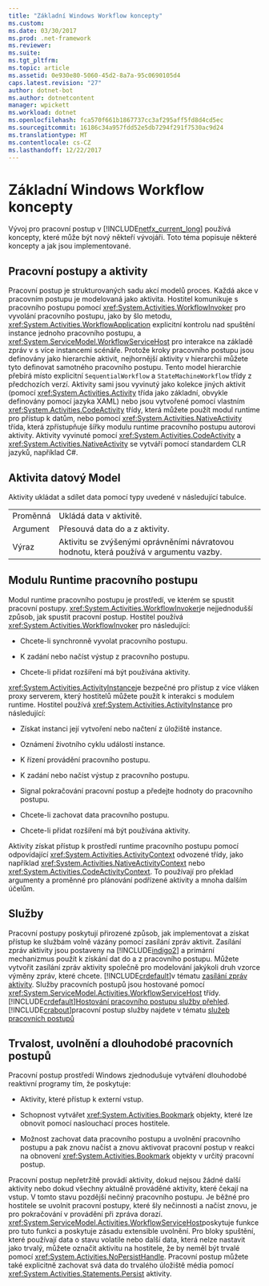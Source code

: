 ```yaml
---
title: "Základní Windows Workflow koncepty"
ms.custom: 
ms.date: 03/30/2017
ms.prod: .net-framework
ms.reviewer: 
ms.suite: 
ms.tgt_pltfrm: 
ms.topic: article
ms.assetid: 0e930e80-5060-45d2-8a7a-95c0690105d4
caps.latest.revision: "27"
author: dotnet-bot
ms.author: dotnetcontent
manager: wpickett
ms.workload: dotnet
ms.openlocfilehash: fca570f661b1867737cc3af295aff5fd8d4cd5ec
ms.sourcegitcommit: 16186c34a957fdd52e5db7294f291f7530ac9d24
ms.translationtype: MT
ms.contentlocale: cs-CZ
ms.lasthandoff: 12/22/2017
---
```

# <a name="fundamental-windows-workflow-concepts"></a>Základní Windows Workflow koncepty
Vývoj pro pracovní postup v [!INCLUDE[netfx_current_long](../../../includes/netfx-current-long-md.md)] používá koncepty, které může být nový někteří vývojáři. Toto téma popisuje některé koncepty a jak jsou implementované.  
  
## <a name="workflows-and-activities"></a>Pracovní postupy a aktivity  
 Pracovní postup je strukturovaných sadu akcí modelů proces. Každá akce v pracovním postupu je modelovaná jako aktivita. Hostitel komunikuje s pracovního postupu pomocí <xref:System.Activities.WorkflowInvoker> pro vyvolání pracovního postupu, jako by šlo metodu, <xref:System.Activities.WorkflowApplication> explicitní kontrolu nad spuštění instance jednoho pracovního postupu, a <xref:System.ServiceModel.WorkflowServiceHost> pro interakce na základě zpráv v s více instancemi scénáře. Protože kroky pracovního postupu jsou definovány jako hierarchie aktivit, nejhornější aktivity v hierarchii můžete tyto definovat samotného pracovního postupu. Tento model hierarchie přebírá místo explicitní `SequentialWorkflow` a `StateMachineWorkflow` třídy z předchozích verzí. Aktivity sami jsou vyvinutý jako kolekce jiných aktivit (pomocí <xref:System.Activities.Activity> třída jako základní, obvykle definovány pomocí jazyka XAML) nebo jsou vytvořené pomocí vlastním <xref:System.Activities.CodeActivity> třídy, která můžete použít modul runtime pro přístup k datům, nebo pomocí <xref:System.Activities.NativeActivity> třída, která zpřístupňuje šířky modulu runtime pracovního postupu autorovi aktivity. Aktivity vyvinuté pomocí <xref:System.Activities.CodeActivity> a <xref:System.Activities.NativeActivity> se vytváří pomocí standardem CLR jazyků, například C#.  
  
## <a name="activity-data-model"></a>Aktivita datový Model  
 Aktivity ukládat a sdílet data pomocí typy uvedené v následující tabulce.  
  
|||  
|-|-|  
|Proměnná|Ukládá data v aktivitě.|  
|Argument|Přesouvá data do a z aktivity.|  
|Výraz|Aktivitu se zvýšenými oprávněními návratovou hodnotu, která používá v argumentu vazby.|  
  
## <a name="workflow-runtime"></a>Modulu Runtime pracovního postupu  
 Modul runtime pracovního postupu je prostředí, ve kterém se spustit pracovní postupy. <xref:System.Activities.WorkflowInvoker>je nejjednodušší způsob, jak spustit pracovní postup. Hostitel používá <xref:System.Activities.WorkflowInvoker> pro následující:  
  
-   Chcete-li synchronně vyvolat pracovního postupu.  
  
-   K zadání nebo načíst výstup z pracovního postupu.  
  
-   Chcete-li přidat rozšíření má být používána aktivity.  
  
 <xref:System.Activities.ActivityInstance>je bezpečné pro přístup z více vláken proxy serverem, který hostitelů můžete použít k interakci s modulem runtime. Hostitel používá <xref:System.Activities.ActivityInstance> pro následující:  
  
-   Získat instanci její vytvoření nebo načtení z úložiště instance.  
  
-   Oznámení životního cyklu událostí instance.  
  
-   K řízení provádění pracovního postupu.  
  
-   K zadání nebo načíst výstup z pracovního postupu.  
  
-   Signal pokračování pracovní postup a předejte hodnoty do pracovního postupu.  
  
-   Chcete-li zachovat data pracovního postupu.  
  
-   Chcete-li přidat rozšíření má být používána aktivity.  
  
 Aktivity získat přístup k prostředí runtime pracovního postupu pomocí odpovídající <xref:System.Activities.ActivityContext> odvozené třídy, jako například <xref:System.Activities.NativeActivityContext> nebo <xref:System.Activities.CodeActivityContext>. To používají pro překlad argumenty a proměnné pro plánování podřízené aktivity a mnoha dalším účelům.  
  
## <a name="services"></a>Služby  
 Pracovní postupy poskytují přirozené způsob, jak implementovat a získat přístup ke službám volně vázány pomocí zasílání zpráv aktivit. Zasílání zpráv aktivity jsou postaveny na [!INCLUDE[indigo2](../../../includes/indigo2-md.md)] a primární mechanizmus použít k získání dat do a z pracovního postupu. Můžete vytvořit zasílání zpráv aktivity společně pro modelování jakýkoli druh vzorce výměny zpráv, které chcete. [!INCLUDE[crdefault](../../../includes/crdefault-md.md)]v tématu [zasílání zpráv aktivity](../../../docs/framework/wcf/feature-details/messaging-activities.md). Služby pracovních postupů jsou hostované pomocí <xref:System.ServiceModel.Activities.WorkflowServiceHost> třídy. [!INCLUDE[crdefault](../../../includes/crdefault-md.md)][Hostování pracovního postupu služby přehled](../../../docs/framework/wcf/feature-details/hosting-workflow-services-overview.md). [!INCLUDE[crabout](../../../includes/crabout-md.md)]pracovní postup služby najdete v tématu [služeb pracovních postupů](../../../docs/framework/wcf/feature-details/workflow-services.md)  
  
## <a name="persistence-unloading-and-long-running-workflows"></a>Trvalost, uvolnění a dlouhodobé pracovních postupů  
 Pracovní postup prostředí Windows zjednodušuje vytváření dlouhodobé reaktivní programy tím, že poskytuje:  
  
-   Aktivity, které přístup k externí vstup.  
  
-   Schopnost vytvářet <xref:System.Activities.Bookmark> objekty, které lze obnovit pomocí naslouchací proces hostitele.  
  
-   Možnost zachovat data pracovního postupu a uvolnění pracovního postupu a pak znovu načíst a znovu aktivovat pracovní postup v reakci na obnovení <xref:System.Activities.Bookmark> objekty v určitý pracovní postup.  
  
 Pracovní postup nepřetržitě provádí aktivity, dokud nejsou žádné další aktivity nebo dokud všechny aktuálně prováděné aktivity, které čekají na vstup. V tomto stavu pozdější nečinný pracovního postupu. Je běžné pro hostitele se uvolnit pracovní postupy, které šly nečinnosti a načíst znovu, je pro pokračování v provádění při zpráva dorazí. <xref:System.ServiceModel.Activities.WorkflowServiceHost>poskytuje funkce pro tuto funkci a poskytuje zásadu extensible uvolnění. Pro bloky spuštění, které používají data o stavu volatile nebo další data, která nelze nastavit jako trvalý, můžete označit aktivitu na hostitele, že by neměl být trvalé pomocí <xref:System.Activities.NoPersistHandle>. Pracovní postup můžete také explicitně zachovat svá data do trvalého úložiště média pomocí <xref:System.Activities.Statements.Persist> aktivity.
